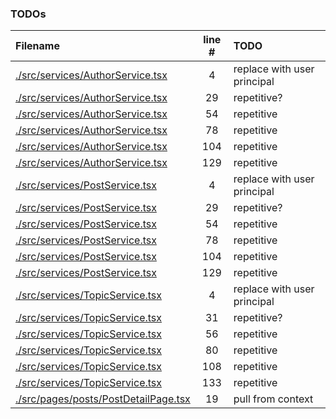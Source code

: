 ### TODOs
| Filename | line # | TODO |
|:------|:------:|:------|
| [./src/services/AuthorService.tsx](./src/services/AuthorService.tsx#L4) | 4 | replace with user principal |
| [./src/services/AuthorService.tsx](./src/services/AuthorService.tsx#L29) | 29 | repetitive? |
| [./src/services/AuthorService.tsx](./src/services/AuthorService.tsx#L54) | 54 | repetitive |
| [./src/services/AuthorService.tsx](./src/services/AuthorService.tsx#L78) | 78 | repetitive |
| [./src/services/AuthorService.tsx](./src/services/AuthorService.tsx#L104) | 104 | repetitive |
| [./src/services/AuthorService.tsx](./src/services/AuthorService.tsx#L129) | 129 | repetitive |
| [./src/services/PostService.tsx](./src/services/PostService.tsx#L4) | 4 | replace with user principal |
| [./src/services/PostService.tsx](./src/services/PostService.tsx#L29) | 29 | repetitive? |
| [./src/services/PostService.tsx](./src/services/PostService.tsx#L54) | 54 | repetitive |
| [./src/services/PostService.tsx](./src/services/PostService.tsx#L78) | 78 | repetitive |
| [./src/services/PostService.tsx](./src/services/PostService.tsx#L104) | 104 | repetitive |
| [./src/services/PostService.tsx](./src/services/PostService.tsx#L129) | 129 | repetitive |
| [./src/services/TopicService.tsx](./src/services/TopicService.tsx#L4) | 4 | replace with user principal |
| [./src/services/TopicService.tsx](./src/services/TopicService.tsx#L31) | 31 | repetitive? |
| [./src/services/TopicService.tsx](./src/services/TopicService.tsx#L56) | 56 | repetitive |
| [./src/services/TopicService.tsx](./src/services/TopicService.tsx#L80) | 80 | repetitive |
| [./src/services/TopicService.tsx](./src/services/TopicService.tsx#L108) | 108 | repetitive |
| [./src/services/TopicService.tsx](./src/services/TopicService.tsx#L133) | 133 | repetitive |
| [./src/pages/posts/PostDetailPage.tsx](./src/pages/posts/PostDetailPage.tsx#L19) | 19 | pull from context |
